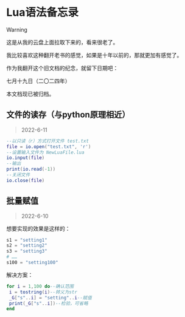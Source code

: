 # Lua语法备忘录

> [!WARNING]
> 
> 这是从我的云盘上面拉取下来的，看来很老了。
>
> 我比较喜欢这种翻开老书的感觉，如果是十年以前的，那就更加有感觉了。
>
> 作为我翻开这个旧文档的纪念，就留下日期吧：
>
> 七月十九日（二〇二四年）
>
> 本文档现已被归档。

## 文件的读存（与python原理相近）

> 2022-6-11

```lua
--以只读（r）方式打开文件 test.txt
file = io.open("test.txt", 'r')
--设置输入文件为 NewLuaFile.lua
io.input(file)
--输出
print(io.read(-1))
--关闭文件
io.close(file)
```

## 批量赋值

> 2022-6-10

想要实现的效果是这样的：

```python
s1 = "setting1"
s2 = "setting2"
s3 = "setting3"
# ……
s100 = "setting100"
```

解决方案：

```lua
for i = 1,100 do--确认范围
 i = tostring(i)--转义为str
 _G["s"..i] = "setting"..i--赋值
 print(_G["s"..i])--检验，可省略
end
```
